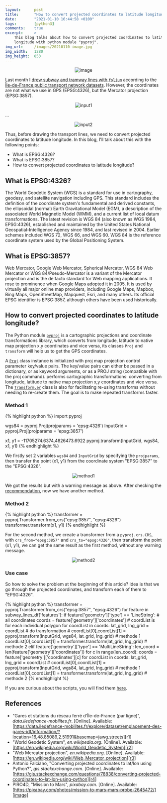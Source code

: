 ```yaml
---
layout:      post
title:       "How to convert projected coordinates to latitude longitude by Python?"
date:        "2021-01-10 16:44:58 +0100"
tags:        [python3]
comments:    true
excerpt:     >
    This blog talks about how to convert projected coordinates to latitude
    longitude with python module "pyproj".
img_url:     /images/20210110-image.jpg
img_width:   1280
img_height:  853
---
```


<p align="center">
  <img alt="image"
  src="{{ site.baseurl }}/images/20210110-image.jpg"/>
</p>

Last month I [drew subway and tramway lines with `folium`][draw-transport-lines]
according to the [Île-de-France public transport network datasets][r1]. However,
the coordinates are not what we use in GPS (EPSG:4326), but the Mercator
projection (EPSG:3857).

<p align="center">
  <img alt="input1"
  src="{{ site.baseurl }}/images/20210110-input-1.png"/>
</p>
...
<p align="center">
  <img alt="input2"
  src="{{ site.baseurl }}/images/20210110-input-2.png"/>
</p>

Thus, before drawing the transport lines, we need to convert projected
coordinates to latitude longitude. In this blog, I'll talk about this with the
following points:
- What is EPSG:4326?
- What is EPSG:3857?
- How to convert projected coordinates to latitude longitude?

## What is EPSG:4326?
The World Geodetic System (WGS) is a standard for use in cartography, geodesy,
and satellite navigation including GPS. This standard includes the definition of
the coordinate system's fundamental and derived constants, the ellipsoidal
(normal) Earth Gravitational Model (EGM), a description of the associated World
Magnetic Model (WMM), and a current list of local datum transformations.
The latest revision is WGS 84 (also known as WGS 1984, EPSG:4326), established
and maintained by the United States National Geospatial-Intelligence Agency
since 1984, and last revised in 2004. Earlier schemes included WGS 72, WGS 66,
and WGS 60. WGS 84 is the reference coordinate system used by the Global
Positioning System.

## What is EPSG:3857?
Web Mercator, Google Web Mercator, Spherical Mercator, WGS 84 Web Mercator or
WGS 84/Pseudo-Mercator is a variant of the Mercator projection and is the de
facto standard for Web mapping applications. It rose to prominence when Google
Maps adopted it in 2005. It is used by virtually all major online map providers,
including Google Maps, Mapbox, Bing Maps, OpenStreetMap, Mapquest, Esri, and
many others. Its official EPSG identifier is EPSG:3857, although others have
been used historically.

## How to convert projected coordinates to latitude longitude?
The Python module [`pyproj`][pyproj] is a cartographic projections and
coordinate transformations library, which converts from longitude, latitude to
native map projection x,y coordinates and vice versa, its classes `Proj` and
`transform` will help us to get the GPS coordinates.

A [`Proj`][Proj] class instance is initialized with proj map projection control
parameter key/value pairs. The key/value pairs can either be passed in a
dictionary, or as keyword arguments, or as a PROJ string (compatible with the
proj command).
  performs cartographic transformations: converting from
longitude, latitude to native map projection x,y coordinates and vice versa. The
[`Transform.er`][Transformer] class is also for facilitating re-using transforms
without needing to re-create them. The goal is to make repeated transforms faster.

### Method 1
{% highlight python %}
import pyproj

wgs84 = pyproj.Proj(projparams = 'epsg:4326')
InputGrid = pyproj.Proj(projparams = 'epsg:3857')

x1, y1 = -11705274.6374,4826473.6922
pyproj.transform(InputGrid, wgs84, x1, y1)
{% endhighlight %}

We firstly set 2 variables `wgs84` and `InputGrid` by specifying the
`projparams`, then transfer the point (x1, y1) from the coordinate system
"EPSG:3857" to the "EPSG:4326".

<p align="center">
  <img alt="method1"
  src="{{ site.baseurl }}/images/20210110-metho1.png"/>
</p>

We got the results but with a warning message as above. After checking the
[recommendation][pyproj2 to 1], now we have another method.

### Method 2
{% highlight python %}
transformer = pyproj.Transformer.from_crs("epsg:3857", "epsg:4326")
transformer.transform(x1, y1)
{% endhighlight %}

For the second method, we create a transformer from a `pyproj.crs.CRS`, with
`crs_from="epsg:3857"` and `crs_to="epsg:4326"`, then transform the point
(x1, y1), we can get the same result as the first method, without any warning
message.

<p align="center">
  <img alt="method2"
  src="{{ site.baseurl }}/images/20210110-metho2.png"/>
</p>

### Use case
So how to solve the problem at the beginning of this article?
Idea is that we go through the projected coordinates, and transform each of them
to "EPSG:4326".

{% highlight python %}
transformer = pyproj.Transformer.from_crs("epsg:3857", "epsg:4326")
for feature in subway_lines_df['features']:
    if feature['geometry']['type'] == 'LineString':
        # all coordinates
        coords = feature['geometry']['coordinates']
        # coordList is for each individual polygon
        for coordList in coords:
            lat_grid, lng_grid = coordList
            # do transformation
            # coordList[0],coordList[1] = pyproj.transform(InputGrid, wgs84, lat_grid, lng_grid) # methode 1
            coordList[0],coordList[1] = transformer.transform(lat_grid, lng_grid) # methode 2
    elif feature['geometry']['type'] == 'MultiLineString':
        len_coord = len(feature['geometry']['coordinates'])
        for c in range(len_coord):
            coords = feature['geometry']['coordinates'][c]
            for coordList in coords:
                lat_grid, lng_grid = coordList
                # coordList[0],coordList[1] = pyproj.transform(InputGrid, wgs84, lat_grid, lng_grid) # methode 1
                coordList[0],coordList[1] = transformer.transform(lat_grid, lng_grid) # methode 2
{% endhighlight %}

If you are curious about the scripts, you will find them [here][notebook].

## References
- "Gares et stations du réseau ferré d'Île-de-France (par ligne)", _data.iledefrance-mobilites.fr_. [Online]. Available: [https://data.iledefrance-mobilites.fr/explore/dataset/emplacement-des-gares-idf/information/?location=16,48.85089,2.51991&basemap=jawg.streets][r1]
- "World Geodetic System", _en.wikipedia.org_. [Online]. Available: [https://en.wikipedia.org/wiki/World_Geodetic_System][r2]
- "Web Mercator projection", _en.wikipedia.org_. [Online]. Available: [https://en.wikipedia.org/wiki/Web_Mercator_projection][r3]
- Antonio Falciano, "Converting projected coordinates to lat/lon using Python?", _gis.stackexchange.com_. [Online]. Available: [https://gis.stackexchange.com/questions/78838/converting-projected-coordinates-to-lat-lon-using-python][r4]
- PIRO4D, "Mission to Mars", _pixabay.com_. [Online]. Available: [https://pixabay.com/photos/mission-to-mars-mars-probe-2645472/][image]

[r1]: https://data.iledefrance-mobilites.fr/explore/dataset/emplacement-des-gares-idf/information/?location=16,48.85089,2.51991&basemap=jawg.streets
[r2]: https://en.wikipedia.org/wiki/World_Geodetic_System
[r3]: https://en.wikipedia.org/wiki/Web_Mercator_projection
[r4]: https://gis.stackexchange.com/questions/78838/converting-projected-coordinates-to-lat-lon-using-python
[draw-transport-lines]: https://jingwen-z.github.io/draw-subway-and-tramway-with-folium/
[pyproj]: https://pyproj4.github.io/pyproj/stable/
[Proj]: https://pyproj4.github.io/pyproj/stable/api/proj.html?highlight=proj
[Transformer]: https://pyproj4.github.io/pyproj/v2.6.1rel/api/transformer.html?highlight=transform
[pyproj2 to 1]: https://pyproj4.github.io/pyproj/stable/gotchas.html#upgrading-to-pyproj-2-from-pyproj-1
[notebook]: https://github.com/jingwen-z/python-playground/blob/master/python_for_data_analysis/geovisualization/converting_projected_coordinates_to_latlon.ipynb
[image]: https://pixabay.com/photos/mission-to-mars-mars-probe-2645472/
